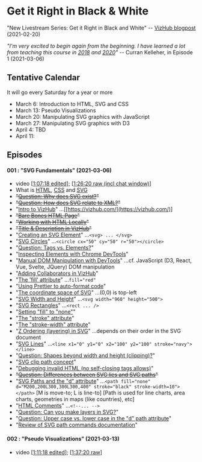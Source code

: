 # Get it Right in Black & White

"New Livestream Series: Get it Right in Black and White" -- [VizHub blogpost](https://vizhub.com/blog/2021/02/20/new-livestream-series-get-it-right-in-black-and-white/) (2021-02-20)

_"I'm very excited to begin again from the beginning. I have learned a lot from teaching this course in [2018](https://github.com/curran/dataviz-course-2018) and [2020](https://datavis.tech/datavis-2020/)"_ -- Curran Kelleher, in Episode 1 (2021-03-06)

## Tentative Calendar
It will go every Saturday for a year or more

* March 6: Introduction to HTML, SVG and CSS
* March 13: Pseudo Visualizations
* March 20: Manipulating SVG graphics with JavaScript
* March 27: Manipulating SVG graphics with D3
* April 4: TBD
* April 11:


## Episodes

#### 001 : "SVG Fundamentals" (2021-03-06)
* video [[1:07:18 edited](https://www.youtube.com/watch?v=UQ_kqGDM8A4)]; [[1:26:20 raw (incl chat window)](https://www.youtube.com/watch?v=qaiS88ocS2M)]
* What is [HTML](https://youtu.be/UQ_kqGDM8A4?t=477), [CSS](https://youtu.be/UQ_kqGDM8A4?t=641) and [SVG](https://youtu.be/UQ_kqGDM8A4?t=703)
* ~~"[Question: Why does SVG exist?](https://youtu.be/UQ_kqGDM8A4?t=851)"~~
* ~~"[Question: How does SVG relate to XML?](https://youtu.be/UQ_kqGDM8A4?t=985)"~~
* "[Intro to VizHub](https://youtu.be/UQ_kqGDM8A4?t=1275)" ...[[https://vizhub.com/](https://vizhub.com/)]
* ~~"[Bare Bones HTML Page](https://youtu.be/UQ_kqGDM8A4?t=1463)"~~
* ~~"[Working with HTML Locally](https://youtu.be/UQ_kqGDM8A4?t=1668)"~~
* ~~"[Title & Description in VizHub](https://youtu.be/UQ_kqGDM8A4?t=1781)"~~
* "[Creating an SVG Element](https://youtu.be/UQ_kqGDM8A4?t=1844)" ...`<svg> ... </svg>`
* "[SVG Circles](https://youtu.be/UQ_kqGDM8A4?t=1924)" ...`<circle cx="50" cy="50" r="50"></circle>`
* "[Question: Tags vs. Elements?](https://youtu.be/UQ_kqGDM8A4?t=1999)"
* "[Inspecting Elements with Chrome DevTools](https://youtu.be/UQ_kqGDM8A4?t=2115)"
* "[Manual DOM Manipulation with DevTools](https://youtu.be/UQ_kqGDM8A4?t=2212)" ...cf. JavaScript (D3, React, Vue, Svelte, JQuery) DOM manipulation
* "[Adding Collaborators in VizHub](https://youtu.be/UQ_kqGDM8A4?t=2344)"
* "[The 'fill' attribute](https://youtu.be/UQ_kqGDM8A4?t=2407)" ...`fill="red"`
* "[Using Prettier to auto-format code](https://youtu.be/UQ_kqGDM8A4?t=2431)"
* "[The coordinate space of SVG](https://youtu.be/UQ_kqGDM8A4?t=2483)" ...(0,0) is top-left
* "[SVG Width and Height](https://youtu.be/UQ_kqGDM8A4?t=2546)" ...`<svg width="960" height="500">`
* "[SVG Rectangles](https://youtu.be/UQ_kqGDM8A4?t=2599)" ...`<rect ... />`
* "[Setting "fill" to "none"](https://youtu.be/UQ_kqGDM8A4?t=2626)"
* "[The "stroke" attribute](https://youtu.be/UQ_kqGDM8A4?t=2636)"
* "[The "stroke-width" attribute](https://youtu.be/UQ_kqGDM8A4?t=2655)"
* "[Z Ordering (layering) in SVG](https://youtu.be/UQ_kqGDM8A4?t=2670)" ...depends on their order in the SVG document
* "[SVG Lines](https://youtu.be/UQ_kqGDM8A4?t=2756)" ...`<line x1="0" y1="0" x2="100" y2="100" stroke="navy"></line>`
* "[Question: Shapes beyond width and height (clipping)?](https://youtu.be/UQ_kqGDM8A4?t=2817)"
* "[SVG clip path concept](https://youtu.be/UQ_kqGDM8A4?t=2925)"
* "[Debugging invalid HTML (no self-closing tags allows)](https://youtu.be/UQ_kqGDM8A4?t=2951)"
* ~~"[Question: Differences between SVG lies and SVG paths](https://youtu.be/UQ_kqGDM8A4?t=3093)"~~
* "[SVG Paths and the "d" attribute](https://youtu.be/UQ_kqGDM8A4?t=3180)" ...`<path fill="none" d="M200,200L300,300L300,400" stroke="black" stroke-width=10"></path>` [M is move-to; L is line-to] [Path is used for line charts, area charts, geometries in maps (like countries), etc]
* "[HTML Comments](https://youtu.be/UQ_kqGDM8A4?t=3395)" ...`<!--... -->`
* "[Question: Can you make layers in SVG?](https://youtu.be/UQ_kqGDM8A4?t=3424)"
* "[Question: Upper case vs. lower case in the "d" path attribute](https://youtu.be/UQ_kqGDM8A4?t=3476)"
* "[Review of SVG path commands documentation](https://youtu.be/UQ_kqGDM8A4?t=3557)"


#### 002 : "Pseudo Visualizations" (2021-03-13)
* video [[1:11:18 edited](https://www.youtube.com/watch?v=UunbNeXhhaU)]; [[1:37:20 raw](https://www.youtube.com/watch?v=f5mYd-ufank)]